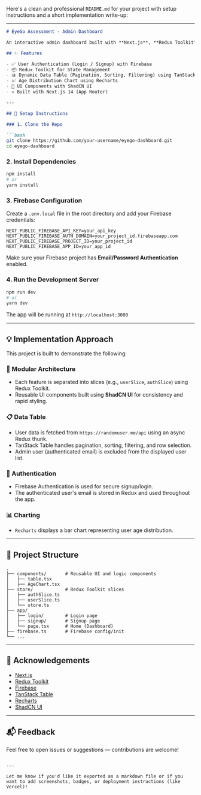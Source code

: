 Here's a clean and professional `README.md` for your project with setup instructions and a short implementation write-up:

---

```markdown
# EyeGo Assessment - Admin Dashboard

An interactive admin dashboard built with **Next.js**, **Redux Toolkit**, **Firebase Authentication**, **TanStack Table**, **ShadCN UI**, and **Recharts**.

## ✨ Features

- ✅ User Authentication (Login / Signup) with Firebase
- 📦 Redux Toolkit for State Management
- 📊 Dynamic Data Table (Pagination, Sorting, Filtering) using TanStack Table
- 📈 Age Distribution Chart using Recharts
- 🎨 UI Components with ShadCN UI
- ⚛️ Built with Next.js 14 (App Router)

---

## 🔧 Setup Instructions

### 1. Clone the Repo

```bash
git clone https://github.com/your-username/eyego-dashboard.git
cd eyego-dashboard
```

### 2. Install Dependencies

```bash
npm install
# or
yarn install
```

### 3. Firebase Configuration

Create a `.env.local` file in the root directory and add your Firebase credentials:

```env
NEXT_PUBLIC_FIREBASE_API_KEY=your_api_key
NEXT_PUBLIC_FIREBASE_AUTH_DOMAIN=your_project_id.firebaseapp.com
NEXT_PUBLIC_FIREBASE_PROJECT_ID=your_project_id
NEXT_PUBLIC_FIREBASE_APP_ID=your_app_id
```

Make sure your Firebase project has **Email/Password Authentication** enabled.

### 4. Run the Development Server

```bash
npm run dev
# or
yarn dev
```

The app will be running at `http://localhost:3000`

---

## 💡 Implementation Approach

This project is built to demonstrate the following:

### 🧩 Modular Architecture
- Each feature is separated into slices (e.g., `userSlice`, `authSlice`) using Redux Toolkit.
- Reusable UI components built using **ShadCN UI** for consistency and rapid styling.

### 📋 Data Table
- User data is fetched from `https://randomuser.me/api` using an async Redux thunk.
- TanStack Table handles pagination, sorting, filtering, and row selection.
- Admin user (authenticated email) is excluded from the displayed user list.

### 🔐 Authentication
- Firebase Authentication is used for secure signup/login.
- The authenticated user's email is stored in Redux and used throughout the app.

### 📊 Charting
- `Recharts` displays a bar chart representing user age distribution.

---

## 📁 Project Structure

```
.
├── components/       # Reusable UI and logic components
│   ├── table.tsx
│   ├── AgeChart.tsx
├── store/            # Redux Toolkit slices
│   ├── authSlice.ts
│   ├── userSlice.ts
│   └── store.ts
├── app/
│   ├── login/        # Login page
│   ├── signup/       # Signup page
│   └── page.tsx      # Home (Dashboard)
├── firebase.ts       # Firebase config/init
└── ...
```

---

## 🙌 Acknowledgements

- [Next.js](https://nextjs.org/)
- [Redux Toolkit](https://redux-toolkit.js.org/)
- [Firebase](https://firebase.google.com/)
- [TanStack Table](https://tanstack.com/table)
- [Recharts](https://recharts.org/en-US/)
- [ShadCN UI](https://ui.shadcn.dev/)

---

## 📬 Feedback

Feel free to open issues or suggestions — contributions are welcome!
```

---

Let me know if you'd like it exported as a markdown file or if you want to add screenshots, badges, or deployment instructions (like Vercel)!